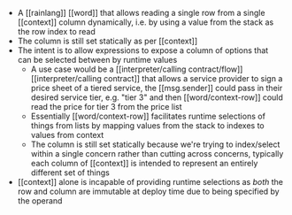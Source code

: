 - A [[rainlang]] [[word]] that allows reading a single row from a single [[context]] column dynamically, i.e. by using a value from the stack as the row index to read
- The column is still set statically as per [[context]]
- The intent is to allow expressions to expose a column of options that can be selected between by runtime values
	- A use case would be a [[interpreter/calling contract/flow]] [[interpreter/calling contract]] that allows a service provider to sign a price sheet of a tiered service, the [[msg.sender]] could pass in their desired service tier, e.g. "tier 3" and then [[word/context-row]] could read the price for tier 3 from the price list
	- Essentially [[word/context-row]] facilitates runtime selections of things from lists by mapping values from the stack to indexes to values from context
	- The column is still set statically because we're trying to index/select within a single concern rather than cutting across concerns, typically each column of [[context]] is intended to represent an entirely different set of things
- [[context]] alone is incapable of providing runtime selections as _both_ the row and column are immutable at deploy time due to being specified by the operand
